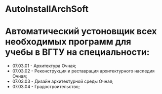 # AutoInstallArchSoft

# Автоматический устоновщик всех необходимых программ для учебы в ВГТУ на специальности:
- 07.03.01 - Архитектура Очная;
- 07.03.02 - Реконструкция и реставрация архитектурного наследия Очная;
- 07.03.03 - Дизайн архитектурной среды Очная;
- 07.03.04 - Градостроительство;
